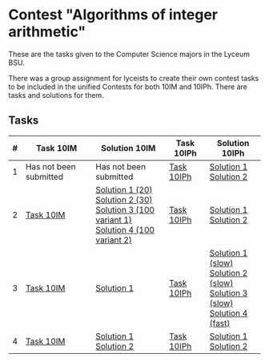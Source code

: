 # Contest "Algorithms of integer arithmetic"

These are the tasks given to the Computer Science majors in the Lyceum BSU.

There was a group assignment for lyceists to create their own contest tasks to be included in the unified Contests
for both 10IM and 10IPh. There are tasks and solutions for them.

## Tasks

| #   | Task 10IM                      | Solution 10IM                                                                                                                                                                                                                                            | Task 10IPh                      | Solution 10IPh                                                                                                                                                                                                                             |
|-----|--------------------------------|----------------------------------------------------------------------------------------------------------------------------------------------------------------------------------------------------------------------------------------------------------|---------------------------------|--------------------------------------------------------------------------------------------------------------------------------------------------------------------------------------------------------------------------------------------|
| 1   | Has not been submitted         | Has not been submitted                                                                                                                                                                                                                                   | [Task 10IPh](tasks/if/task1.md) | [Solution 1](solutions/task1/if/sol01/main.cpp) <br> [Solution 2](solutions/task1/if/sol02/main.cpp)                                                                                                                                       |
| 2   | [Task 10IM](tasks/im/task2.md) | [Solution 1 (20)](solutions/task2/im/sol01/main.cpp) <br> [Solution 2 (30)](solutions/task2/im/sol02/main.cpp) <br> [Solution 3 (100 variant 1)](solutions/task2/im/sol03/main.cpp) <br> [Solution 4 (100 variant 2)](solutions/task2/im/sol04/main.cpp) | [Task 10IPh](tasks/if/task2.md) | [Solution 1](solutions/task2/if/sol01/main.cpp) <br> [Solution 2](solutions/task2/if/sol02/main.cpp)                                                                                                                                       |
| 3   | [Task 10IM](tasks/im/task3.md) | [Solution 1](solutions/task3/im/sol01/main.cpp)                                                                                                                                                                                                          | [Task 10IPh](tasks/if/task3.md) | [Solution 1 (slow)](solutions/task3/if/sol01/main.cpp) <br> [Solution 2 (slow)](solutions/task3/if/sol02/main.cpp) <br> [Solution 3 (slow)](solutions/task3/if/sol03/main.cpp) <br> [Solution 4 (fast)](solutions/task3/if/sol04/main.cpp) |
| 4   | [Task 10IM](tasks/im/task4.md) | [Solution 1](solutions/task4/im/sol01/main.cpp) <br> [Solution 2](solutions/task4/im/sol02/main.cpp)                                                                                                                                                     | [Task 10IPh](tasks/if/task4.md) | [Solution 1](solutions/task4/if/sol01/main.cpp) <br> [Solution 2](solutions/task4/if/sol02/main.cpp)                                                                                                                                       |
